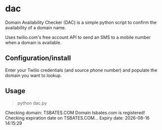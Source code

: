 # dac
Domain Availability Checker (DAC) is a simple python script to confirm the availability of a domain name.

Uses twilio.com's free account API to send an SMS to a mobile number when a domain is available.

## Configuration/install
Enter your Twilio credentials (and source phone number) and populate the domain you want to lookup.

## Usage
> python dac.py

Checking domain: TSBATES.COM
Domain tsbates.com is registered!
Checking expiration date on TSBATES.COM...
Expiry date: 2026-08-16 14:15:29
